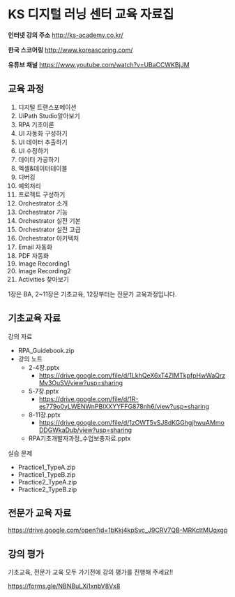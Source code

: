 # KS 디지털 러닝 센터 교육 자료집

**인터넷 강의 주소**  http://ks-academy.co.kr/

**한국 스코어링** http://www.koreascoring.com/

**유튜브 채널** https://www.youtube.com/watch?v=UBaCCWKBjJM

## 교육 과정

1. 디지털 트랜스포메이션
2. UiPath Studio알아보기
3. RPA 기초이론
4. UI 자동화 구성하기
5. UI 데이터 추출하기
6. UI 수정하기
7. 데이터 가공하기
8. 엑셀&데이터테이블
9. 디버깅
10. 예외처리
11. 프로젝트 구성하기
12. Orchestrator 소개
13. Orchestrator 기능
14. Orchestrator 실전 기본
15. Orchestrator 실전 고급
16. Orchestrator 아키텍처
17. Email 자동화
18. PDF 자동화
19. Image Recording1
20. Image Recording2
21. Activities 찾아보기

1장은 BA, 2~11장은 기초교육, 12장부터는 전문가 교육과정입니다.
## 기초교육 자료

강의 자료
- RPA_Guidebook.zip
- 강의 노트
  - 2-4장.pptx
    - https://drive.google.com/file/d/1LkhQeX6xT4ZIMTkpfpHwWaQrzMv3OuSV/view?usp=sharing
  - 5-7장.pptx
    - https://drive.google.com/file/d/1R-es779o0yLWENWnPBlXXYYFFG878nh6/view?usp=sharing
  - 8-11장.pptx
    - https://drive.google.com/file/d/1zOWT5vSJ8dKGGhgjhwuAMmoDDGWkaDub/view?usp=sharing
  - RPA기초개발자과정_수업보충자료.pptx

실습 문제
- Practice1_TypeA.zip
- Practice1_TypeB.zip
- Practice2_TypeA.zip
- Practice2_TypeB.zip

## 전문가 교육 자료
https://drive.google.com/open?id=1bKkj4kpSvc_J9CRV7QB-MRKcItMUqxgp

## 강의 평가

기초교육, 전문가 교육 모두 가기전에 강의 평가를 진행해 주세요!!

https://forms.gle/NBNBuLXi1xnbV8Vx8
